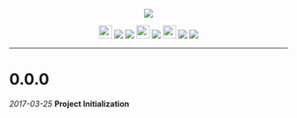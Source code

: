 <p align="center"><img src="https://cdn.rawgit.com/arcticicestudio/nord-emacs/develop/assets/nord-emacs-banner.svg"/></p>

<p align="center"><img src="https://assets-cdn.github.com/favicon.ico" width=24 height=24/> <a href="https://github.com/arcticicestudio/nord-emacs/releases/latest"><img src="https://img.shields.io/github/release/arcticicestudio/nord-emacs.svg"/></a> <a href="https://github.com/arcticicestudio/nord/releases/tag/v0.2.0"><img src="https://img.shields.io/badge/Nord-v0.2.0-88C0D0.svg"/></a> <img src="https://www.gnu.org/software/emacs/images/emacs.png" width=24 height=24/> <a href="https://www.gnu.org/software/emacs/#Releases"><img src="https://img.shields.io/badge/Emacs-24+-B48EAD.svg"/></a> <img src="https://melpa.org/favicon.ico" width=24 height=24/> <a href="https://stable.melpa.org/#/nord-theme"><img src="https://stable.melpa.org/packages/nord-theme-badge.svg"/></a> <a href="https://melpa.org/#/nord-theme"><img src="https://melpa.org/packages/nord-theme-badge.svg"/></a></p>

---

# 0.0.0
*2017-03-25*
**Project Initialization**
